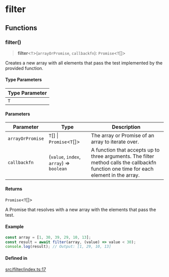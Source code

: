 # filter

## Functions

### filter()

> **filter**\<`T`\>(`arrayOrPromise`, `callbackfn`): `Promise`\<`T`[]\>

Creates a new array with all elements that pass the test implemented by the provided function.

#### Type Parameters

| Type Parameter |
| ------ |
| `T` |

#### Parameters

| Parameter | Type | Description |
| ------ | ------ | ------ |
| `arrayOrPromise` | `T`[] \| `Promise`\<`T`[]\> | The array or Promise of an array to iterate over. |
| `callbackfn` | (`value`, `index`, `array`) => `boolean` | A function that accepts up to three arguments. The filter method calls the callbackfn function one time for each element in the array. |

#### Returns

`Promise`\<`T`[]\>

A Promise that resolves with a new array with the elements that pass the test.

#### Example

```ts
const array = [1, 30, 39, 29, 10, 13];
const result = await filter(array, (value) => value < 30);
console.log(result); // Output: [1, 29, 10, 13]
```

#### Defined in

[src/filter/index.ts:17](https://github.com/therialguz/Unjam/blob/9e9381fe8605ec86756f855f0366216b2297b145/src/filter/index.ts#L17)
